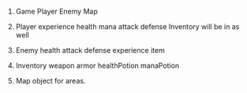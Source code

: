 1. Game
    Player
    Enemy
    Map

2. Player
    experience
    health
    mana
    attack
    defense
    Inventory will be in as well

3. Enemy
    health
    attack
    defense
    experience
    item

4. Inventory
    weapon
    armor
    healthPotion
    manaPotion

5. Map object for areas.